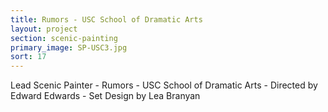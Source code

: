 ```yaml
---
title: Rumors - USC School of Dramatic Arts
layout: project
section: scenic-painting
primary_image: SP-USC3.jpg
sort: 17
---
```


Lead Scenic Painter - Rumors - USC School of Dramatic Arts - Directed by Edward Edwards - Set Design by Lea Branyan
